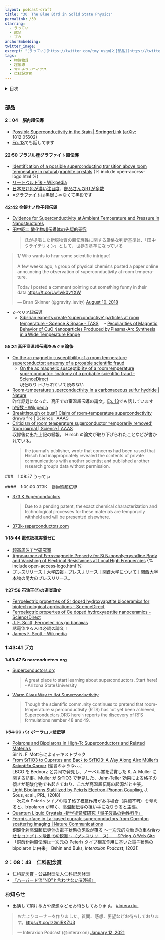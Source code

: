 ```yaml
---
layout: podcast-draft
title: "30: The Blue Bird in Solid State Physics"
permalink: /30
starring:
  - うってぃ
  - 部品
  - ブカ
anchorEmbedding: 
twitter_image:
excerpt: "[うってぃ](https://twitter.com/tmy_usgm)と[部品](https://twitter.com/tjmlab)、[ブカ](https://twitter.com/elmizbuka)で、やばい論文、仁科記念賞について話しました。"
tags:
  - 物性物理
  - 超伝導
  - マルチフェロイクス
  - 仁科記念賞
---
```


<details>
<!-- https://github.com/gettalong/kramdown/issues/155#issuecomment-339793629 -->
<summary markdown='span'>目次</summary>
<nav>
  * this unordered seed list will be replaced by toc as unordered list
  {:toc}
<!-- https://stackoverflow.com/a/38419441/11480802 -->
</nav>
</details>
<br>

### 部品

#### 2：04　脳内超伝導

- [Possible Superconductivity in the Brain | SpringerLink](https://link.springer.com/article/10.1007/s10948-018-4965-4) ([arXiv: 1812.05602](https://arxiv.org/abs/1812.05602))
- [Ep. 13](https://interaxion-podcast.github.io/13)でも話してます

#### 22:50 ブラジル産グラファイト超伝導

- [Identification of a possible superconducting transition above room temperature in natural graphite crystals](https://iopscience.iop.org/article/10.1088/1367-2630/18/11/113041) {% include open-access-logo.html %}
- [リートベルト法 - Wikipedia](https://ja.wikipedia.org/wiki/%E3%83%AA%E3%83%BC%E3%83%88%E3%83%99%E3%83%AB%E3%83%88%E6%B3%95)
- [日本だけ色が濃い注目度](https://iop.altmetric.com/details/9150818)、[部品さんのRTが多数](https://iop.altmetric.com/details/9150818/twitter)
- ※[グラファイト](https://ja.wikipedia.org/wiki/%E3%82%B0%E3%83%A9%E3%83%95%E3%82%A1%E3%82%A4%E3%83%88)は[黒炭](https://ja.wikipedia.org/wiki/%E9%BB%92%E7%82%AD)じゃなくて黒鉛です

#### 42:42 金銀ナノ粒子超伝導

- [Evidence for Superconductivity at Ambient Temperature and Pressure in Nanostructures](https://arxiv.org/abs/1807.08572)
- [田中昭二 酸化物超伝導体の先駆的研究](https://dbnst.nii.ac.jp/pro/detail/3104)  
  >氏が提唱した新規物質の超伝導性に関する厳格な判断基準は、「田中クライテリオン」として、世界の基準になっている

<blockquote class="twitter-tweet　tw-align-center"><p lang="en" dir="ltr">1/ Who wants to hear some scientific intrigue?<br><br>A few weeks ago, a group of physical chemists posted a paper online announcing the observation of superconductivity at room temperature.<br><br>Today I posted a comment pointing out something funny in their data.<a href="https://t.co/Uw1wk0vYXW">https://t.co/Uw1wk0vYXW</a></p>&mdash; Brian Skinner (@gravity_levity) <a href="https://twitter.com/gravity_levity/status/1027717419400392705?ref_src=twsrc%5Etfw">August 10, 2018</a>
</blockquote> <script async src="https://platform.twitter.com/widgets.js" charset="utf-8"></script>

- シベリア超伝導
  - [Siberian experts create ‘superconductive’ particles at room temperature - Science & Space - TASS](https://tass.com/science/980699)
　- [Peculiarities of Magnetic Behavior of CuO Nanoparticles Produced by Plasma-Arc Synthesis in a Wide Temperature Range](https://link.springer.com/article/10.1007/s10948-017-4311-2)

#### 55:31 高圧室温超伝導をめぐる論争

- [On the ac magnetic susceptibility of a room temperature superconductor: anatomy of a probable scientific fraud](https://arxiv.org/abs/2110.12854)  
  - [On the ac magnetic susceptibility of a room temperature superconductor: anatomy of a probable scientific fraud - ScienceDirect](https://www.sciencedirect.com/science/article/pii/S0921453421001477)  
    現在取り下げられていて読めない
- [Room-temperature superconductivity in a carbonaceous sulfur hydride | Nature](https://www.nature.com/articles/s41586-020-2801-z)  
  昨年話題になった、高圧での室温超伝導の論文。[Ep. 13](https://interaxion-podcast.github.io/13)でも話しています
- [h指数 - Wikipedia](https://ja.wikipedia.org/wiki/H%E6%8C%87%E6%95%B0)
- [Breakthrough or bust? Claim of room-temperature superconductivity draws fire | Science | AAAS](https://www.science.org/content/article/breakthrough-or-bust-claim-room-temperature-superconductivity-draws-fire)
- [Criticism of room temperature superconductor ‘temporarily removed’ from journal | Science | AAAS](https://www.science.org/content/article/criticism-room-temperature-superconductor-temporarily-removed-journal)  
  収録後に出た上記の続報。 Hirsch の論文が取り下げられたことなどが書かれている。  
  >the journal’s publisher, wrote that concerns had been raised that Hirsch had inappropriately revealed the contents of private communications with another scientist and published another research group’s data without permission.

###　1:08:57 うってぃ

####　1:09:00 373K　謎物質超伝導

- [373 K Superconductors](https://arxiv.org/abs/1603.01482)  
  >Due to a pending patent, the exact chemical characterization and technological processes for these materials are temporarily withheld and will be presented elsewhere.
- [373k-superconductors.com](https://www.373k-superconductors.com/)

#### 1:18:44 電気抵抗実質ゼロ

- [超高周波工学研究室](http://www.microwave.densi.kansai-u.ac.jp/)
- [Appearance of Ferromagnetic Property for Si Nanopolycrystalline Body and Vanishing of Electrical Resistances at Local High Frequencies](https://www.hindawi.com/journals/jnm/2018/9260280/) {% include open-access-logo.html %}
- [プレスリリース｜大学広報・プレスリリース｜関西大学について｜関西大学](https://www.kansai-u.ac.jp/ja/about/pr/press_release/)  
  本物の関大のプレスリリース。

#### 1:27:56 石油王(?)の道楽論文

- [Ferroelectric properties of Sr doped hydroxyapatite bioceramics for biotechnological applications - ScienceDirect](https://www.sciencedirect.com/science/article/abs/pii/S0925838816323210)
- [Ferroelectric properties of Ce doped hydroxyapatite nanoceramics - ScienceDirect](https://www.sciencedirect.com/science/article/abs/pii/S0925838816316346?via%3Dihub)
- [J. F. Scott, Ferroelectrics go bananas](https://iopscience.iop.org/article/10.1088/0953-8984/20/02/021001)  
  誘電体やる人は必読の論文！
- [James F. Scott - Wikipedia](https://en.wikipedia.org/wiki/James_F._Scott)

### 1:43:41 ブカ

#### 1:43:47 Superconductors.org

- [Superconductors.org](http://www.superconductors.org/)  
  >A great place to start learning about superconductors. Start here! - Arizona State University
- [Warm Gives Way to Hot Superconductivity](http://www.superconductors.org/216C209C.htm)  
  >Though the scientific community continues to pretend that room-temperature superconductivity (RTS) has not yet been achieved, Superconductors.ORG herein reports the discovery of RTS formulations number 48 and 49.

#### 1:54:00 バイポーラロン超伝導

- [Polarons and Bipolarons in High-Tc Superconductors and Related Materials](https://www.cambridge.org/core/books/polarons-and-bipolarons-in-hightc-superconductors-and-related-materials/4FD5FEB7E8395F80D39023F9EA4B511E)  
  Sir N. F. Mottらによるテキストブック
- [From SrTiO3 to Cuprates and Back to SrTiO3: A Way Along Alex Müller’s Scientific Career](https://www.mdpi.com/2410-3896/6/1/2) (聖書のような、、、)  
  LBCO を Bednorz と共同で発見し、ノーベル賞を受賞した K. A. Muller に関する記事。Muller が SrTiO3 で発見した、Jahn-Teller 効果による格子の傾きが銅酸化物でも起きており、これが高温超伝導の起源だと主張。
- [Light Bipolarons Stabilized by Peierls Electron-Phonon Coupling](https://journals.aps.org/prl/abstract/10.1103/PhysRevLett.121.247001), J. Sous, et al., PRL, (2018)  
  一次元の Peierls タイプの電子格子相互作用がある場合（詳細不明）を考えると、bipolaron が軽く、高温超伝導の担い手になりうると主張。
- [Quantum Liquid Crystals -新学術領域研究「量子液晶の物性科学」](http://qlc.jp/overview/)
- [Fermi surface in La-based cuprate superconductors from Compton scattering imaging | Nature Communications](https://www.nature.com/articles/s41467-021-22229-6)  
  [銅酸化物高温超伝導体の電子状態の定説が覆る ～一次元的な動きの重ね合わせをコンプトン散乱で初観測～（プレスリリース） — SPring-8 Web Site](http://www.spring8.or.jp/ja/news_publications/press_release/2021/210413_2/)
- 「銅酸化物超伝導は一次元の Peierls タイプ相互作用に基いた電子状態の bipolaron に由来」 Buhin and Buka, *Interaxion Podcast*, (2021)

### 2：08：43　仁科記念賞

- [仁科記念賞 - 公益財団法人仁科記念財団](https://www.nishina-mf.or.jp/project/kinen/)
- [『ハーバード流“NO”と言わせない交渉術』](https://amzn.to/3DSy7S4)

### お知らせ

- 出演して頂ける方や感想などをお待ちしております。 [#interaxion](https://twitter.com/hashtag/interaxion)

<blockquote class="twitter-tweet tw-align-center"><p lang="ja" dir="ltr">おたよりコーナーを作りました。質問、感想、要望などお待ちしております。<a href="https://t.co/rz0mlRKZU3">https://t.co/rz0mlRKZU3</a></p>— Interaxion Podcast (@interaxion) <a href="https://twitter.com/interaxion/status/1348936492488421378?ref_src=twsrc%5Etfw">January 12, 2021</a>
</blockquote> <script async src="https://platform.twitter.com/widgets.js" charset="utf-8"></script>
